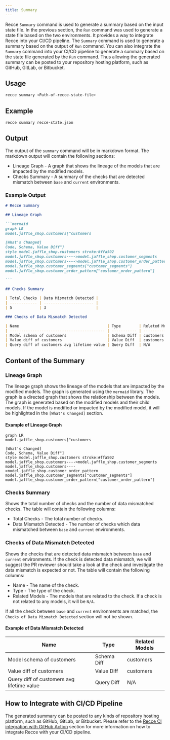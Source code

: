 ```yaml
---
title: Summary
---
```


Recce `Summary` command is used to generate a summary based on the input state file. In the previous section, the `Run` command was used to generate a state file based on the two environments. It provides a way to integrate Recce into your CI/CD pipeline. The `Summary` command is used to generate a summary based on the output of `Run` command. You can also integrate the `Summary` command into your CI/CD pipeline to generate a summary based on the state file generated by the `Run` command. Thus allowing the generated summary can be posted to your repository hosting platform, such as GitHub, GitLab, or Bitbucket.

## Usage

```bash
recce summary <Path-of-recce-state-file>
```

## Example

```bash
recce summary recce-state.json
```

## Output

The output of the `summary` command will be in markdown format. The markdown output will contain the following sections:

- Lineage Graph - A graph that shows the lineage of the models that are impacted by the modified models.
- Checks Summary - A summary of the checks that are detected mismatch between `base` and `current` environments.

### Example Output

````markdown
# Recce Summary

## Lineage Graph

```mermaid
graph LR
model.jaffle_shop.customers["customers

[What's Changed]
Code, Schema, Value Diff"]
style model.jaffle_shop.customers stroke:#ffa502
model.jaffle_shop.customers---->model.jaffle_shop.customer_segments
model.jaffle_shop.customers---->model.jaffle_shop.customer_order_pattern
model.jaffle_shop.customer_segments["customer_segments"]
model.jaffle_shop.customer_order_pattern["customer_order_pattern"]

```

## Checks Summary

| Total Checks | Data Mismatch Detected |
| ------------ | ---------------------- |
| 5            | 3                      |

### Checks of Data Mismatch Detected

| Name                                       | Type        | Related Models |
| ------------------------------------------ | ----------- | -------------- |
| Model schema of customers                  | Schema Diff | customers      |
| Value diff of customers                    | Value Diff  | customers      |
| Query diff of customers avg lifetime value | Query Diff  | N/A            |
````

<!-- The rendered output will look like this. [Example Output](./recce-summary-example.md) -->

## Content of the Summary

### Lineage Graph

The lineage graph shows the lineage of the models that are impacted by the modified models. The graph is generated using the `mermaid` library. The graph is a directed graph that shows the relationship between the models. The graph is generated based on the modified models and their child models.
If the model is modified or impacted by the modified model, it will be highlighted in the `[What's Changed]` section.

#### Example of Lineage Graph

```mermaid
graph LR
model.jaffle_shop.customers["customers

[What's Changed]
Code, Schema, Value Diff"]
style model.jaffle_shop.customers stroke:#ffa502
model.jaffle_shop.customers---->model.jaffle_shop.customer_segments
model.jaffle_shop.customers---->model.jaffle_shop.customer_order_pattern
model.jaffle_shop.customer_segments["customer_segments"]
model.jaffle_shop.customer_order_pattern["customer_order_pattern"]
```

### Checks Summary

Shows the total number of checks and the number of data mismatched checks. The table will contain the following columns:

- Total Checks - The total number of checks.
- Data Mismatch Detected - The number of checks which data mismatched between `base` and `current` environments.

### Checks of Data Mismatch Detected

Shows the checks that are detected data mismatch between `base` and `current` environments.
If the check is detected data mismatch, we will suggest the PR reviewer should take a look at the check and investigate the data mismatch is expected or not.
The table will contain the following columns:

- Name - The name of the check.
- Type - The type of the check.
- Related Models - The models that are related to the check. If a check is not related to any models, it will be `N/A`.

If all the check between `base` and `current` environments are matched, the `Checks of Data Mismatch Detected` section will not be shown.

#### Example of Data Mismatch Detected

| Name                                       | Type        | Related Models |
| ------------------------------------------ | ----------- | -------------- |
| Model schema of customers                  | Schema Diff | customers      |
| Value diff of customers                    | Value Diff  | customers      |
| Query diff of customers avg lifetime value | Query Diff  | N/A            |

## How to Integrate with CI/CD Pipeline

The generated summary can be posted to any kinds of repository hosting platform, such as GitHub, GitLab, or Bitbucket.
Please refer to the [Recce CI integration with GitHub Action](../guides/scenario-ci.md) section for more information on how to integrate Recce with your CI/CD pipeline.
